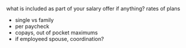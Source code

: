 what is included as part of your salary offer if anything?
rates of plans
- single vs family
- per paycheck
- copays, out of pocket maximums
- if employeed spouse, coordination?
